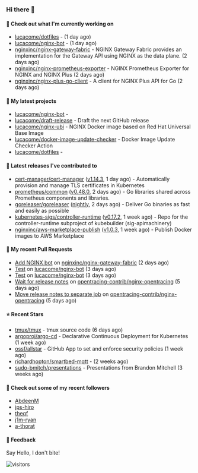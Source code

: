 ### Hi there 👋

#### 👷 Check out what I'm currently working on

- [lucacome/dotfiles](https://github.com/lucacome/dotfiles) -  (1 day ago)
- [lucacome/nginx-bot](https://github.com/lucacome/nginx-bot) -  (1 day ago)
- [nginxinc/nginx-gateway-fabric](https://github.com/nginxinc/nginx-gateway-fabric) - NGINX Gateway Fabric provides an implementation for the Gateway API using NGINX as the data plane. (2 days ago)
- [nginxinc/nginx-prometheus-exporter](https://github.com/nginxinc/nginx-prometheus-exporter) - NGINX Prometheus Exporter for NGINX and NGINX Plus (2 days ago)
- [nginxinc/nginx-plus-go-client](https://github.com/nginxinc/nginx-plus-go-client) - A client for NGINX Plus API for Go (2 days ago)

#### 🌱 My latest projects

- [lucacome/nginx-bot](https://github.com/lucacome/nginx-bot) - 
- [lucacome/draft-release](https://github.com/lucacome/draft-release) - Draft the next GitHub release
- [lucacome/nginx-ubi](https://github.com/lucacome/nginx-ubi) - NGINX Docker image based on Red Hat Universal Base Image
- [lucacome/docker-image-update-checker](https://github.com/lucacome/docker-image-update-checker) - Docker Image Update Checker Action
- [lucacome/dotfiles](https://github.com/lucacome/dotfiles) - 

#### 🔭 Latest releases I've contributed to

- [cert-manager/cert-manager](https://github.com/cert-manager/cert-manager) ([v1.14.3](https://github.com/cert-manager/cert-manager/releases/tag/v1.14.3), 1 day ago) - Automatically provision and manage TLS certificates in Kubernetes
- [prometheus/common](https://github.com/prometheus/common) ([v0.48.0](https://github.com/prometheus/common/releases/tag/v0.48.0), 2 days ago) - Go libraries shared across Prometheus components and libraries.
- [goreleaser/goreleaser](https://github.com/goreleaser/goreleaser) ([nightly](https://github.com/goreleaser/goreleaser/releases/tag/nightly), 2 days ago) - Deliver Go binaries as fast and easily as possible
- [kubernetes-sigs/controller-runtime](https://github.com/kubernetes-sigs/controller-runtime) ([v0.17.2](https://github.com/kubernetes-sigs/controller-runtime/releases/tag/v0.17.2), 1 week ago) - Repo for the controller-runtime subproject of kubebuilder (sig-apimachinery)
- [nginxinc/aws-marketplace-publish](https://github.com/nginxinc/aws-marketplace-publish) ([v1.0.3](https://github.com/nginxinc/aws-marketplace-publish/releases/tag/v1.0.3), 1 week ago) - Publish Docker images to AWS Marketplace

#### 🔨 My recent Pull Requests

- [Add NGINX bot](https://github.com/nginxinc/nginx-gateway-fabric/pull/1607) on [nginxinc/nginx-gateway-fabric](https://github.com/nginxinc/nginx-gateway-fabric) (2 days ago)
- [Test](https://github.com/lucacome/nginx-bot/pull/21) on [lucacome/nginx-bot](https://github.com/lucacome/nginx-bot) (3 days ago)
- [Test](https://github.com/lucacome/nginx-bot/pull/20) on [lucacome/nginx-bot](https://github.com/lucacome/nginx-bot) (3 days ago)
- [Wait for release notes](https://github.com/opentracing-contrib/nginx-opentracing/pull/584) on [opentracing-contrib/nginx-opentracing](https://github.com/opentracing-contrib/nginx-opentracing) (5 days ago)
- [Move release notes to separate job](https://github.com/opentracing-contrib/nginx-opentracing/pull/583) on [opentracing-contrib/nginx-opentracing](https://github.com/opentracing-contrib/nginx-opentracing) (5 days ago)

#### ⭐ Recent Stars

- [tmux/tmux](https://github.com/tmux/tmux) - tmux source code (6 days ago)
- [argoproj/argo-cd](https://github.com/argoproj/argo-cd) - Declarative Continuous Deployment for Kubernetes (1 week ago)
- [ossf/allstar](https://github.com/ossf/allstar) - GitHub App to set and enforce security policies (1 week ago)
- [richardhopton/smartbed-mqtt](https://github.com/richardhopton/smartbed-mqtt) -  (2 weeks ago)
- [sudo-bmitch/presentations](https://github.com/sudo-bmitch/presentations) - Presentations from Brandon Mitchell (3 weeks ago)

#### 👯 Check out some of my recent followers

- [AbdeenM](https://github.com/AbdeenM)
- [jps-hiro](https://github.com/jps-hiro)
- [theqf](https://github.com/theqf)
- [j1m-ryan](https://github.com/j1m-ryan)
- [a-thorat](https://github.com/a-thorat)

#### 💬 Feedback

Say Hello, I don't bite!

![visitors](https://visitor-badge.laobi.icu/badge?page_id=lucacome.visitor-badge)
#
